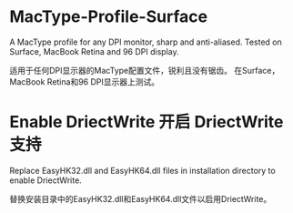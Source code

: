 # MacType-Profile-Surface

A MacType profile for any DPI monitor, sharp and anti-aliased. Tested on Surface, MacBook Retina and 96 DPI display.

适用于任何DPI显示器的MacType配置文件，锐利且没有锯齿。 在Surface，MacBook Retina和96 DPI显示器上测试。

# Enable DriectWrite 开启 DriectWrite 支持

Replace EasyHK32.dll and EasyHK64.dll files in installation directory to enable DriectWrite.

替换安装目录中的EasyHK32.dll和EasyHK64.dll文件以启用DriectWrite。
